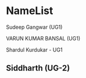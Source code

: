 # NameList

Sudeep Gangwar (UG1)

VARUN KUMAR BANSAL (UG1)

Shardul Kurdukar - UG1

## Siddharth  (UG-2)


